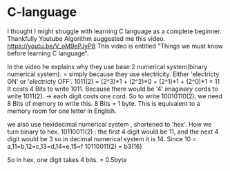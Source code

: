 # C-language

I thought I might struggle with learning C language as a complete beginner.
Thankfully Youtube Algorithm suggested me this video.
https://youtu.be/V_oM9ePJyP8
This video is entitled "Things we must know before learning C language".

In the video he explains why they use base 2 numerical system(binary numerical system). = simply because they use electricity. 
Either 'electricty ON' or 'electricty OFF'.
1011(2) = (2^3)*1 + (2^2)*0 + (2^1)*1 + (2^0)*1 = 11
It costs 4 Bits to write 1011. Because there would be '4' imaginary cords to write 1011(2). -> each digit costs one cord.
So to write 10010110(2), we need 8 Bits of memory to write this.
8 Bits = 1 byte. This is equivalent to a memory room for one letter in English. 


we also use hexidecimal numerical system , shortened to 'hex'.
How we turn binary to hex.
10110011(2) : the first 4 digit would be 11, and the next  4 digit would be 3 so in decimal numerical system it is 14.
Since 10 = a,11=b,12=c,13=d,14=e,15=f
10110011(2) = b3(16)

So in hex, one digit takes 4 bits. = 0.5byte
